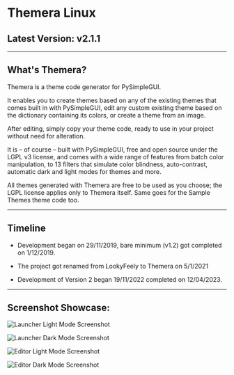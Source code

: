 # Themera Linux

## Latest Version: v2.1.1


___________________________________________________________________________________

## What's Themera?

Themera is a theme code generator for PySimpleGUI.

It enables you to create themes based on any of the existing themes that comes built in with PySimpleGUI, edit any custom existing theme based on the dictionary containing its colors, or create a theme from an image.

After editing, simply copy your theme code, ready to use in your project without need for alteration.

It is – of course – built with PySimpleGUI, free and open source under the LGPL v3 license, and comes with a wide range of features from batch color manipulation, to 13 filters that simulate color blindness, auto-contrast, automatic dark and light modes for themes and more.

All themes generated with Themera are free to be used as you choose; the LGPL license applies only to Themera itself. Same goes for the Sample Themes theme code too.
______________________________________________________________________________________

## Timeline

* Development began on 29/11/2019, bare minimum (v1.2) got completed on 1/12/2019.

* The project got renamed from LookyFeely to Themera on 5/1/2021

* Development of Version 2 began 19/11/2022 completed on 12/04/2023.

______________________________________________________________________________________



## Screenshot Showcase:
![Launcher Light Mode Screenshot](https://github.com/definite-d/Themera/blob/v2/screenshots/launcher_light.png)

![Launcher Dark Mode Screenshot](https://github.com/definite-d/Themera/blob/v2/screenshots/launcher_dark.png)

![Editor Light Mode Screenshot](https://github.com/definite-d/Themera/blob/v2/screenshots/editor_light.png)

![Editor Dark Mode Screenshot](https://github.com/definite-d/Themera/blob/v2/screenshots/editor_dark.png)
